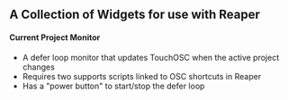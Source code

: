 ## A Collection of Widgets for use with Reaper
#### Current Project Monitor
- A defer loop monitor that updates TouchOSC when the active project changes
- Requires two supports scripts linked to OSC shortcuts in Reaper
- Has a "power button" to start/stop the defer loop
